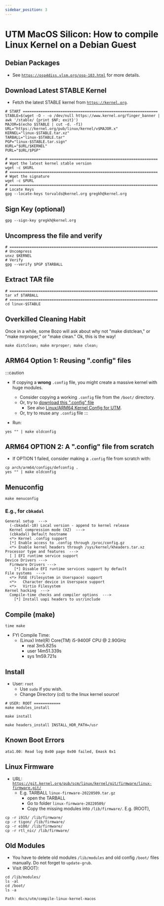 ```yaml
---
sidebar_position: 3
---
```


# UTM MacOS Silicon: How to compile Linux Kernel on a Debian Guest

## Debian Packages

* See [`https://osp4diss.vlsm.org/osp-103.html`](https://osp4diss.vlsm.org/osp-103.html) for more details.

## Download Latest STABLE Kernel

* Fetch the latest STABLE kernel from [`https://kernel.org`](https://kernel.org).

```
# START =============================================================
STABLE=$(wget -O - -o /dev/null https://www.kernel.org/finger_banner | awk '/stable/ {print $NF; exit}')   
MAJOR=$(echo $STABLE | cut -d. -f1)
URL="https://kernel.org/pub/linux/kernel/v$MAJOR.x"
KERNEL="linux-$STABLE.tar.xz"
TARBALL="linux-$STABLE.tar"
PGP="linux-$STABLE.tar.sign"
KURL="$URL/$KERNEL"
PURL="$URL/$PGP"

# ===================================================================
# Wget the latest kernel stable version
wget -c $KURL
# ===================================================================
# Wget the signature
wget -c $PURL
# ===================================================================
# Locate Keys
gpg --locate-keys torvalds@kernel.org gregkh@kernel.org
```


## Sign Key (optional)

```
gpg --sign-key gregkh@kernel.org
```

## Uncompress the file and verify

```
# ===================================================================
# Uncompress
unxz $KERNEL
# Verify
gpg --verify $PGP $TARBALL
```

## Extract TAR file
```
# ===================================================================
tar xf $TARBALL
# ===================================================================
cd linux-$STABLE
```

## Overkilled Cleaning Habit

Once in a while, some Bozo will ask about why not "make distclean,"
or "make mrproper," or "make clean."
Ok, this is the way! 

```
make distclean; make mrproper; make clean;
```

## ARM64 Option 1: Reusing ".config" files

:::caution
* If copying a **wrong** `.config` file,
  you might create a massive kernel with huge modules.
  * Consider copying a working `.config` file from the `/boot/` directory.
  * Or, try to [download this ".config" file](assets/configs/config-linux-kernel-arm64.txt)
    * See also [Linux/ARM64 Kernel Config for UTM](010.md).
  * Or, try to reuse any `.config` file
:::

* Run:
```
yes "" | make oldconfig
```

## ARM64 OPTION 2: A ".config" file from scratch
* If OPTION 1 failed, consider making a `.config` file from scratch with:
```
cp arch/arm64/configs/defconfig .
yes "" | make oldconfig
```

## Menuconfig
```
make menuconfig
```


### E.g., for `cbkadal`
```
General setup  --->
  (-cbkadal-10) Local version - append to kernel release
  Kernel compression mode (XZ)  --->
  (cbkadal) Default hostname
  <*> Kernel .config support
  [*] Enable access to .config through /proc/config.gz
  <*> Enable kernel headers through /sys/kernel/kheaders.tar.xz
Processor type and features  --->
  [ ] EFI runtime service support
Device Drivers --->
  Firmware Drivers --->
    [*] Disable EFI runtime services support by default
File systems  --->
  <*> FUSE (Filesystem in Userspace) support
  <*>   Character device in Userspace support
  <*>   Virtio Filesystem
Kernel hacking  --->
  Compile-time checks and compiler options  --->
    [*] Install uapi headers to usr/include
```


## Compile (make)
```
time make
```

* FYI Compile Time:
  * (Linux) Intel(R) Core(TM) i5-9400F CPU @ 2.90GHz
    * real      3m5.825s
    * user      14m51.339s
    * sys       1m59.721s


## Install
* User: `root`
  * Use `sudo` if you wish.
  * Change Directory (cd) to the linux kernel source!
```
# USER: ROOT ============
make modules_install

make install

make headers_install INSTALL_HDR_PATH=/usr
```


## Known Boot Errors
```
ata1.00: Read log 0x00 page 0x00 failed, Emask 0x1
```


## Linux Firmware
* URL: [`https://git.kernel.org/pub/scm/linux/kernel/git/firmware/linux-firmware.git/`](https://git.kernel.org/pub/scm/linux/kernel/git/firmware/linux-firmware.git)
  * E.g. TARBALL `linux-firmware-20220509.tar.gz`
    * open the TARBALL
    * Go to folder `linux-firmware-20220509/`
    * Copy the missing modules into `/lib/firmware/`. E.g. (ROOT),

```
cp -r i915/ /lib/firmware/
cp -r tigon/ /lib/firmware/
cp -r e100/ /lib/firmware/
cp -r rtl_nic/ /lib/firmware/
```


## Old Modules
* You have to delete old modules `/lib/modules` and old config `/boot/` files manually.
  Do not forget to `update-grub`.
* Visit (ROOT):

```
cd /lib/modules/
ls -al
cd /boot/
ls -a
```

```
Path: docs/utm/compile-linux-kernel-macos
```